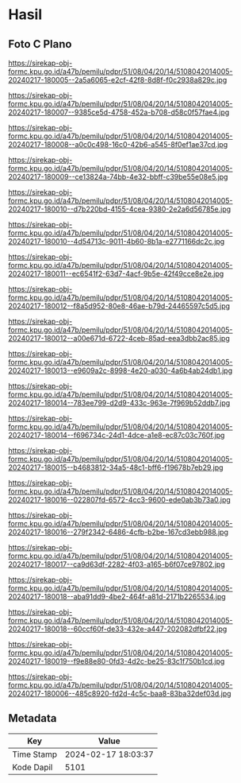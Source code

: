 # Hasil

## Foto C Plano

https://sirekap-obj-formc.kpu.go.id/a47b/pemilu/pdpr/51/08/04/20/14/5108042014005-20240217-180005--2a5a6065-e2cf-42f8-8d8f-f0c2938a829c.jpg

https://sirekap-obj-formc.kpu.go.id/a47b/pemilu/pdpr/51/08/04/20/14/5108042014005-20240217-180007--9385ce5d-4758-452a-b708-d58c0f57fae4.jpg

https://sirekap-obj-formc.kpu.go.id/a47b/pemilu/pdpr/51/08/04/20/14/5108042014005-20240217-180008--a0c0c498-16c0-42b6-a545-8f0ef1ae37cd.jpg

https://sirekap-obj-formc.kpu.go.id/a47b/pemilu/pdpr/51/08/04/20/14/5108042014005-20240217-180009--ce13824a-74bb-4e32-bbff-c39be55e08e5.jpg

https://sirekap-obj-formc.kpu.go.id/a47b/pemilu/pdpr/51/08/04/20/14/5108042014005-20240217-180010--d7b220bd-4155-4cea-9380-2e2a6d56785e.jpg

https://sirekap-obj-formc.kpu.go.id/a47b/pemilu/pdpr/51/08/04/20/14/5108042014005-20240217-180010--4d54713c-9011-4b60-8b1a-e2771166dc2c.jpg

https://sirekap-obj-formc.kpu.go.id/a47b/pemilu/pdpr/51/08/04/20/14/5108042014005-20240217-180011--ec6541f2-63d7-4acf-9b5e-42f49cce8e2e.jpg

https://sirekap-obj-formc.kpu.go.id/a47b/pemilu/pdpr/51/08/04/20/14/5108042014005-20240217-180012--f8a5d952-80e8-46ae-b79d-24465597c5d5.jpg

https://sirekap-obj-formc.kpu.go.id/a47b/pemilu/pdpr/51/08/04/20/14/5108042014005-20240217-180012--a00e671d-6722-4ceb-85ad-eea3dbb2ac85.jpg

https://sirekap-obj-formc.kpu.go.id/a47b/pemilu/pdpr/51/08/04/20/14/5108042014005-20240217-180013--e9609a2c-8998-4e20-a030-4a6b4ab24db1.jpg

https://sirekap-obj-formc.kpu.go.id/a47b/pemilu/pdpr/51/08/04/20/14/5108042014005-20240217-180014--783ee799-d2d9-433c-963e-7f969b52ddb7.jpg

https://sirekap-obj-formc.kpu.go.id/a47b/pemilu/pdpr/51/08/04/20/14/5108042014005-20240217-180014--f696734c-24d1-4dce-a1e8-ec87c03c760f.jpg

https://sirekap-obj-formc.kpu.go.id/a47b/pemilu/pdpr/51/08/04/20/14/5108042014005-20240217-180015--b4683812-34a5-48c1-bff6-f19678b7eb29.jpg

https://sirekap-obj-formc.kpu.go.id/a47b/pemilu/pdpr/51/08/04/20/14/5108042014005-20240217-180016--022807fd-6572-4cc3-9600-ede0ab3b73a0.jpg

https://sirekap-obj-formc.kpu.go.id/a47b/pemilu/pdpr/51/08/04/20/14/5108042014005-20240217-180016--279f2342-6486-4cfb-b2be-167cd3ebb988.jpg

https://sirekap-obj-formc.kpu.go.id/a47b/pemilu/pdpr/51/08/04/20/14/5108042014005-20240217-180017--ca9d63df-2282-4f03-a165-b6f07ce97802.jpg

https://sirekap-obj-formc.kpu.go.id/a47b/pemilu/pdpr/51/08/04/20/14/5108042014005-20240217-180018--aba91dd9-4be2-464f-a81d-2171b2265534.jpg

https://sirekap-obj-formc.kpu.go.id/a47b/pemilu/pdpr/51/08/04/20/14/5108042014005-20240217-180018--60ccf60f-de33-432e-a447-202082dfbf22.jpg

https://sirekap-obj-formc.kpu.go.id/a47b/pemilu/pdpr/51/08/04/20/14/5108042014005-20240217-180019--f9e88e80-0fd3-4d2c-be25-83c1f750b1cd.jpg

https://sirekap-obj-formc.kpu.go.id/a47b/pemilu/pdpr/51/08/04/20/14/5108042014005-20240217-180006--485c8920-fd2d-4c5c-baa8-83ba32def03d.jpg


## Metadata

| Key        | Value               |
| ---------- | ------------------- |
| Time Stamp | 2024-02-17 18:03:37 |
| Kode Dapil | 5101                |



